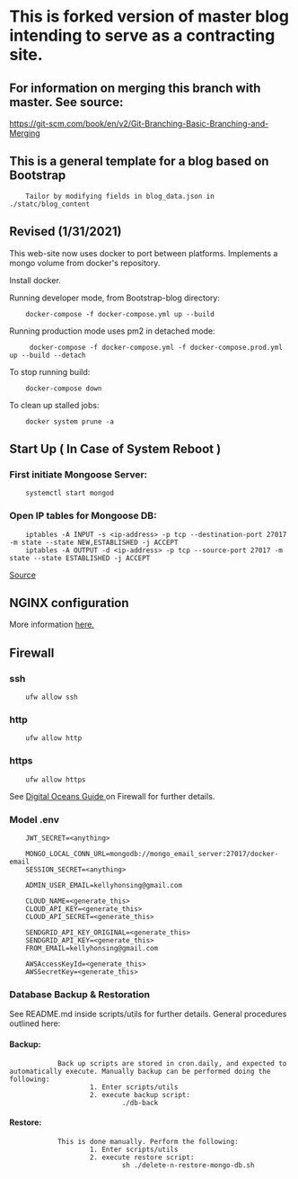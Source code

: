 # This is forked version of master blog intending to serve as a contracting site.
## For information on merging this branch with master. See source:
https://git-scm.com/book/en/v2/Git-Branching-Basic-Branching-and-Merging



## This is a general template for a blog based on Bootstrap

        Tailor by modifying fields in blog_data.json in ./statc/blog_content

## Revised (1/31/2021)
This web-site now uses docker to port between platforms. Implements a mongo volume from docker's repository.

Install docker.

Running developer mode, from Bootstrap-blog directory:

        docker-compose -f docker-compose.yml up --build
Running production mode uses pm2 in detached mode:

         docker-compose -f docker-compose.yml -f docker-compose.prod.yml up --build --detach

To stop running build:
        
        docker-compose down

To clean up stalled jobs:

        docker system prune -a




## Start Up ( In Case of System Reboot )

### First initiate Mongoose Server:
        systemctl start mongod

### Open IP tables for Mongoose DB:
        iptables -A INPUT -s <ip-address> -p tcp --destination-port 27017 -m state --state NEW,ESTABLISHED -j ACCEPT
        iptables -A OUTPUT -d <ip-address> -p tcp --source-port 27017 -m state --state ESTABLISHED -j ACCEPT
[ Source ]( https://docs.mongodb.com/manual/tutorial/configure-linux-iptables-firewall/ )




## NGINX configuration
More information [here.]( https://www.digitalocean.com/community/tutorials/how-to-secure-a-containerized-node-js-application-with-nginx-let-s-encrypt-and-docker-compose )

## Firewall

### ssh

        ufw allow ssh

### http

        ufw allow http

### https

        ufw allow https

See 
[ Digital Oceans Guide ]( https://www.digitalocean.com/community/tutorials/initial-server-setup-with-ubuntu-20-04#step-4-%E2%80%94-setting-up-a-basic-firewall)on Firewall for further details.


### Model .env
        JWT_SECRET=<anything>

        MONGO_LOCAL_CONN_URL=mongodb://mongo_email_server:27017/docker-email
        SESSION_SECRET=<anything>

        ADMIN_USER_EMAIL=kellyhonsing@gmail.com

        CLOUD_NAME=<generate_this>
        CLOUD_API_KEY=<generate_this>
        CLOUD_API_SECRET=<generate_this>

        SENDGRID_API_KEY_ORIGINAL=<generate_this>
        SENDGRID_API_KEY=<generate_this>
        FROM_EMAIL=kellyhonsing@gmail.com

        AWSAccessKeyId=<generate_this>
        AWSSecretKey=<generate_this>


### Database Backup & Restoration
See README.md inside scripts/utils for further details. General procedures outlined here:
#### Backup:
                Back up scripts are stored in cron.daily, and expected to automatically execute. Manually backup can be performed doing the following:
                        1. Enter scripts/utils
                        2. execute backup script:
                                ./db-back
#### Restore:
                This is done manually. Perform the following:
                        1. Enter scripts/utils
                        2. execute restore script:
                                sh ./delete-n-restore-mongo-db.sh
